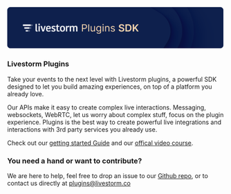 
<img src="https://raw.githubusercontent.com/livestorm/livestorm-plugin-cli/master/src/assets/sdk-header.png" width="500px">

### Livestorm Plugins

Take your events to the next level with Livestorm plugins, a powerful SDK designed to let you build amazing experiences, on top of a platform you already love.

Our APIs make it easy to create complex live interactions. Messaging, websockets, WebRTC, let us worry about complex stuff, focus on the plugin experience.
Plugins is the best way to create powerful live integrations and interactions with 3rd party services you already use.

Check out our [getting started Guide](https://developers.livestorm.co/docs/getting-started-with-plugins-sdk/) and our [offical video course](https://fast.wistia.net/embed/channel/azooxwj070).


### You need a hand or want to contribute?

We are here to help, feel free to drop an issue to our [Github repo](https://github.com/livestorm/livestorm-plugin), or to contact us directly at [plugins@livestorm.co](mailto:plugins@livestorm.co) 
